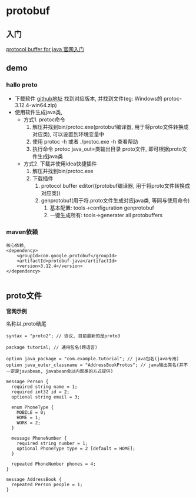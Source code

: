 # protobuf

## 入门

[protocol buffer for java 官网入门](https://developers.google.com/protocol-buffers/docs/javatutorial)

## demo

### hallo proto

- 下载软件 
    [github地址](https://github.com/protocolbuffers/protobuf/releases)
    找到对应版本, 并找到文件(eg: Windows的 protoc-3.12.4-win64.zip)
- 使用软件生成java类, 
    - 方式1. protoc命令
        1. 解压并找到bin/protoc.exe(protobuf编译器, 用于将proto文件转换成对应类), 可以设置到环境变量中
        2. 使用 protoc -h 或者 ./protoc.exe -h 查看帮助
        3. 执行命令 protoc java_out=类输出目录 proto文件, 即可根据proto文件生成java类
    - 方式2. 下载并使用idea快捷插件
        1. 解压并找到bin/protoc.exe
        2. 下载插件 
            1. protocol buffer editor((protobuf编译器, 用于将proto文件转换成对应类))
            2. genprotobuf(用于将.proto文件生成对应java类, 等同与使用命令)
                1. 基本配置: tools->configuration genprotobuf
                2. 一键生成所有: tools->generater all protobuffers
### maven依赖

```
核心依赖, 
<dependency>
    <groupId>com.google.protobuf</groupId>
    <artifactId>protobuf-java</artifactId>
    <version>3.12.4</version>
</dependency>


```

## proto文件

**官网示例**

名称以.proto结尾

```
syntax = "proto2"; // 协议, 目前最新的是proto3

package tutorial; // 通用包名(跨语言)

option java_package = "com.example.tutorial"; // java包名(java专用)
option java_outer_classname = "AddressBookProtos"; // java输出类名(并不一定是javabean, javabean会以内部类的方式提供)

message Person {
  required string name = 1;
  required int32 id = 2;
  optional string email = 3;

  enum PhoneType {
    MOBILE = 0;
    HOME = 1;
    WORK = 2;
  }

  message PhoneNumber {
    required string number = 1;
    optional PhoneType type = 2 [default = HOME];
  }

  repeated PhoneNumber phones = 4;
}

message AddressBook {
  repeated Person people = 1;
}
```

